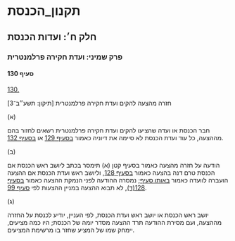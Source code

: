 # תקנון_הכנסת

## חלק ח׳: ועדות הכנסת

### פרק שמיני: ועדת חקירה פרלמנטרית

#### סעיף 130

[130.](https://he.wikisource.org/wiki/תקנון_הכנסת#s_yp_130)

חזרה מהצעה להקים ועדת חקירה פרלמנטרית [תיקון: תשע״ב־3]

(א)

חבר הכנסת או ועדה שהציעו להקים ועדת חקירה פרלמנטרית רשאים לחזור בהם מההצעה, כל עוד ועדת הכנסת לא סיימה את דיוניה כאמור [בסעיף 129](https://he.wikisource.org/wiki/תקנון_הכנסת#s_yp_129) או [בסעיף 132](https://he.wikisource.org/wiki/תקנון_הכנסת#s_yp_132).

(ב)

הודעה על חזרה מהצעה כאמור בסעיף קטן (א) תימסר בכתב ליושב ראש הכנסת אם הכנסת טרם דנה בהצעה כאמור [בסעיף 128](https://he.wikisource.org/wiki/תקנון_הכנסת#s_yp_128), וליושב ראש ועדת הכנסת אם ההצעה הועברה לוועדה כאמור [באותו סעיף](https://he.wikisource.org/wiki/תקנון_הכנסת#s_yp_128); נמסרה ההודעה לפני הנמקת ההצעה כאמור [בסעיף 128(ד)](https://he.wikisource.org/wiki/תקנון_הכנסת#s_yp_128), לא תבוא ההצעה במניין ההצעות לפי [סעיף 99](https://he.wikisource.org/wiki/תקנון_הכנסת#s_yp_99).

(ג)

יושב ראש
הכנסת או יושב ראש ועדת הכנסת, לפי העניין, יודיע לכנסת על החזרה מההצעה,
ועם מסירת ההודעה תרד ההצעה מסדר יומה של הכנסת; היו כמה מציעים, יימחק שמו
של המציע שחזר בו מרשימת המציעים.